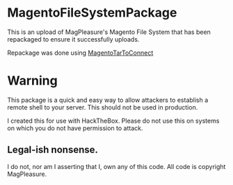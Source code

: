 # MagentoFileSystemPackage

This is an upload of MagPleasure's Magento File System that has been repackaged to ensure it successfully uploads. 

Repackage was done using [MagentoTarToConnect](https://github.com/astorm/MagentoTarToConnect)

# Warning

This package is a quick and easy way to allow attackers to establish a remote shell to your server. This should not be used in production. 

I created this for use with HackTheBox. Please do not use this on systems on which you do not have permission to attack. 

## Legal-ish nonsense. 

I do not, nor am I asserting that I, own any of this code. All code is copyright MagPleasure. 
